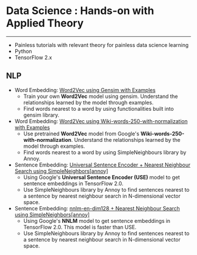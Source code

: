 # Data Science : Hands-on with Applied Theory
---

- Painless tutorials with relevant theory for painless data science learning
- Python
- TensorFlow 2.x

## NLP
- Word Embedding: [Word2Vec using Gensim with Examples](https://github.com/silpara/data-science/blob/master/word2vec/Word2Vec%20using%20Gensim.ipynb)
  - Train your own **Word2Vec** model using gensim. Understand the relationships learned by the model through examples.
  - Find words nearest to a word by using functionalities built into gensim library.
- Word Embedding: [Word2Vec using Wiki-words-250-with-normalization with Examples](https://github.com/silpara/data-science/blob/master/word2vec-Wiki-words-250-with-normalization/word2vec-Wiki-words-250-with-normalization.ipynb)
  - Use pretrained **Word2Vec** model from Google's **Wiki-words-250-with-normalization**. Understand the relationships learned by the model through examples.
  - Find words nearest to a word by using SimpleNeighbours library by Annoy.
- Sentence Embedding: [Universal Sentence Encoder + Nearest Neighbour Search using SimpleNeighbors[annoy]](https://github.com/silpara/data-science/blob/master/universal-sentence-encoder/Universal%20Sentence%20Encoder%20%2B%20Nearest%20Neighbour%20Search%20using%20SimpleNeighbors%5Bannoy%5D.ipynb)
  - Using Google's **Universal Sentence Encoder (USE)** model to get sentence embeddings in TensorFlow 2.0. 
  - Use SimpleNeighbours library by Annoy to find sentences nearest to a sentence by nearest neighbour search in N-dimensional vector space.
- Sentence Embedding: [nnlm-en-dim128 + Nearest Neighbour Search using SimpleNeighbors[annoy]](https://github.com/silpara/data-science/blob/master/nnlm-en-dim128/nnlm-en-dim128%20%2B%20Nearest%20Neighbour%20Search%20using%20SimpleNeighbors%5Bannoy%5D.ipynb)
  - Using Google's **NNLM** model to get sentence embeddings in TensorFlow 2.0. This model is faster than USE.
  - Use SimpleNeighbours library by Annoy to find sentences nearest to a sentence by nearest neighbour search in N-dimensional vector space.
